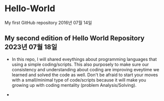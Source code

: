 # Hello-World
My first GitHub repository 2016년 07월 14일

## My second edition of Hello World Repository 2023년 07월 18일
- In this repo, I will shared eveythings about programming languages that using a simple coding/scripts. This also purposely to make sure our consistency and understanding about coding are improving eveytime we learned and solved the code as well. Don't be afraid to start your moves with a small/minimal type of code/scripts because it will make you growing up with coding mentality (problem Analysis/Solving).

- 
